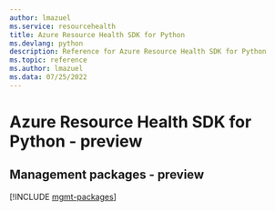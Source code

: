 ```yaml
---
author: lmazuel
ms.service: resourcehealth
title: Azure Resource Health SDK for Python
ms.devlang: python
description: Reference for Azure Resource Health SDK for Python
ms.topic: reference
ms.author: lmazuel
ms.data: 07/25/2022
---
```

# Azure Resource Health SDK for Python - preview

## Management packages - preview
[!INCLUDE [mgmt-packages](resource-health-mgmt-index.md)]